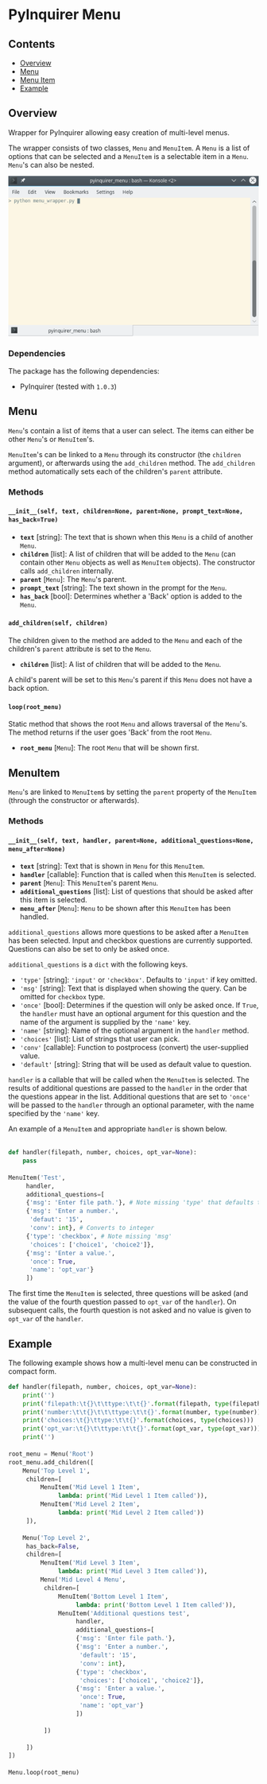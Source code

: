 # PyInquirer Menu

## Contents
* [Overview](#overview)
* [Menu](#menu)
* [Menu Item](#menuitem)
* [Example](#example)

## Overview<a name="overview">
Wrapper for PyInquirer allowing easy creation of multi-level menus.

The wrapper consists of two classes, `Menu` and `MenuItem`. A `Menu` is a list of options that can be selected and a `MenuItem` is a selectable item in a `Menu`. `Menu`'s can also be nested.

![PyInquirer Menu Demo](demo.gif)

### Dependencies
The package has the following dependencies:

* PyInquirer (tested with `1.0.3`)

## Menu<a name="menu">
`Menu`'s contain a list of items that a user can select. The items can either be other `Menu`'s or `MenuItem`'s.

`MenuItem`'s can be linked to a `Menu` through its constructor (the `children` argument), or afterwards using the `add_children` method. The `add_children` method automatically sets each of the children's `parent` attribute.

### Methods

#### `__init__(self, text, children=None, parent=None, prompt_text=None, has_back=True)`

* **`text`** [string]: The text that is shown when this `Menu` is a child of another `Menu`.
* **`children`** [list]: A list of children that will be added to the `Menu` (can contain other `Menu` objects as well as `MenuItem` objects). The constructor calls `add_children` internally.
* **`parent`** [`Menu`]: The `Menu`'s parent.
* **`prompt_text`** [string]: The text shown in the prompt for the `Menu`.
* **`has_back`** [bool]: Determines whether a 'Back' option is added to the `Menu`.

#### `add_children(self, children)`

The children given to the method are added to the `Menu` and each of the children's `parent` attribute is set to the `Menu`.

* **`children`** [list]: A list of children that will be added to the `Menu`.

A child's parent will be set to this `Menu`'s parent if this `Menu` does not have a back option.

#### `loop(root_menu)`

Static method that shows the root `Menu` and allows traversal of the `Menu`'s. The method returns if the user goes 'Back' from the root `Menu`.

* **`root_menu`** [`Menu`]: The root `Menu` that will be shown first.

## MenuItem<a name="menuitem">
`Menu`'s are linked to `MenuItem`s by setting the `parent` property of the `MenuItem` (through the constructor or afterwards).

### Methods

#### `__init__(self, text, handler, parent=None, additional_questions=None, menu_after=None)`

* **`text`** [string]: Text that is shown in `Menu` for this `MenuItem`.
* **`handler`** [callable]: Function that is called when this `MenuItem` is selected.
* **`parent`** [`Menu`]: This `MenuItem`'s parent `Menu`.
* **`additional_questions`** [list]: List of questions that should be asked after this item is selected.
* **`menu_after`** [`Menu`]: `Menu` to be shown after this `MenuItem` has been handled.

`additional_questions` allows more questions to be asked after a `MenuItem` has been selected. Input and checkbox questions are currently supported. Questions can also be set to only be asked once.

`additional_questions` is a `dict` with the following keys.

* `'type'` [string]: `'input'` or `'checkbox'`. Defaults to `'input'` if key omitted.
* `'msg'` [string]: Text that is displayed when showing the query. Can be omitted for `checkbox` type.
* `'once'` [bool]: Determines if the question will only be asked once. If `True`, the `handler` must have an optional argument for this question and the name of the argument is supplied by the `'name'` key.
* `'name'` [string]: Name of the optional argument in the `handler` method.
* `'choices'` [list]: List of strings that user can pick.
* `'conv'` [callable]: Function to postprocess (convert) the user-supplied value.
* `'default'` [string]: String that will be used as default value to question.

`handler` is a callable that will be called when the `MenuItem` is selected. The results of additional questions are passed to the `handler` in the order that the questions appear in the list. Additional questions that are set to `'once'` will be passed to the `handler` through an optional parameter, with the name specified by the `'name'` key.

An example of a `MenuItem` and appropriate `handler` is shown below.

```python

def handler(filepath, number, choices, opt_var=None):
	pass

MenuItem('Test',
     handler,
     additional_questions=[
	 {'msg': 'Enter file path.'}, # Note missing 'type' that defaults to 'input'
	 {'msg': 'Enter a number.',
	  'defaut': '15',
	  'conv': int}, # Converts to integer
	 {'type': 'checkbox', # Note missing 'msg'
	  'choices': ['choice1', 'choice2']},
	 {'msg': 'Enter a value.',
	  'once': True,
	  'name': 'opt_var'}
     ])
```

The first time the `MenuItem` is selected, three questions will be asked (and the value of the fourth question passed to `opt_var` of the `handler`). On subsequent calls, the fourth question is not asked and no value is given to `opt_var` of the `handler`.

## Example<a name="example">

The following example shows how a multi-level menu can be constructed in compact form.

```python
def handler(filepath, number, choices, opt_var=None):
	print('')
	print('filepath:\t{}\t\ttype:\t\t{}'.format(filepath, type(filepath)))
	print('number:\t\t{}\t\t\ttype:\t\t{}'.format(number, type(number)))
	print('choices:\t{}\ttype:\t\t{}'.format(choices, type(choices)))
	print('opt_var:\t{}\t\ttype:\t\t{}'.format(opt_var, type(opt_var)))
	print('')

root_menu = Menu('Root')
root_menu.add_children([
	Menu('Top Level 1',
	 children=[
	     MenuItem('Mid Level 1 Item',
		      lambda: print('Mid Level 1 Item called')),
	     MenuItem('Mid Level 2 Item',
		      lambda: print('Mid Level 2 Item called'))
	 ]),

	Menu('Top Level 2',
	 has_back=False,
	 children=[
	     MenuItem('Mid Level 3 Item',
		      lambda: print('Mid Level 3 Item called')),
	     Menu('Mid Level 4 Menu',
		  children=[
		      MenuItem('Bottom Level 1 Item',
			       lambda: print('Bottom Level 1 Item called')),
		      MenuItem('Additional questions test',
			       handler,
			       additional_questions=[
				   {'msg': 'Enter file path.'},
				   {'msg': 'Enter a number.',
				    'default': '15',
				    'conv': int},
				   {'type': 'checkbox',
				    'choices': ['choice1', 'choice2']},
				   {'msg': 'Enter a value.',
				    'once': True,
				    'name': 'opt_var'}
			       ])

		  ])

	 ])
])

Menu.loop(root_menu)
```

